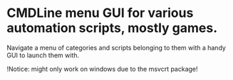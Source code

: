 # CMDLine menu GUI for various automation scripts, mostly games.

Navigate a menu of categories and scripts belonging to them with a handy GUI to launch them with.

!Notice: might only work on windows due to the msvcrt package!